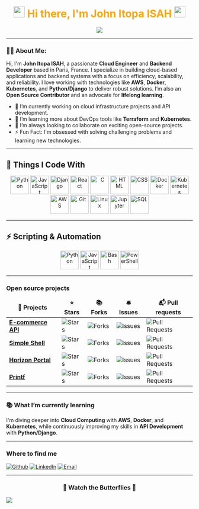 <h1 align="center">
  <img src="https://emojis.slackmojis.com/emojis/images/1531849430/4246/blob-sunglasses.gif?1531849430" width="30"/> 
  <span style="color:orange">Hi there, I'm John Itopa ISAH</span>
  <img src="https://emojis.slackmojis.com/emojis/images/1531849430/4246/blob-sunglasses.gif?1531849430" width="30"/>
</h1>

<p align="center">
  <img src="https://readme-typing-svg.herokuapp.com?color=00FF00&width=400&lines=Cloud+Engineer;Backend+Developer;Open+Source+Contributor;Lifelong+Learner;Tech+Enthusiast;Creative+Problem+Solver" />
</p>

---

### 👨‍💻 About Me:
Hi, I'm **John Itopa ISAH**, a passionate **Cloud Engineer** and **Backend Developer** based in Paris, France. I specialize in building cloud-based applications and backend systems with a focus on efficiency, scalability, and reliability. I love working with technologies like **AWS**, **Docker**, **Kubernetes**, and **Python/Django** to deliver robust solutions. I’m also an **Open Source Contributor** and an advocate for **lifelong learning**.

- 🔭 I’m currently working on cloud infrastructure projects and API development.
- 🌱 I’m learning more about DevOps tools like **Terraform** and **Kubernetes**.
- 🤝 I’m always looking to collaborate on exciting open-source projects.
- ⚡ Fun Fact: I'm obsessed with solving challenging problems and learning new technologies.

---

<h2>🚀 Things I Code With</h2>

<p align="center">
  <!-- Python -->
  <img alt="Python" src="https://cdn.jsdelivr.net/gh/devicons/devicon/icons/python/python-original.svg" width="50" height="50"/>
   <!-- JavaScript -->
  <img alt="JavaScript" src="https://cdn.jsdelivr.net/gh/devicons/devicon/icons/javascript/javascript-original.svg" width="50" height="50" />
  <!-- Django -->
  <img alt="Django" src="https://cdn.jsdelivr.net/gh/devicons/devicon/icons/django/django-plain.svg" width="50" height="50" />
  <!-- React -->
  <img alt="React" src="https://cdn.jsdelivr.net/gh/devicons/devicon/icons/react/react-original.svg" width="50" height="50" />
  <!-- C -->
  <img alt="C" src="https://cdn.jsdelivr.net/gh/devicons/devicon/icons/c/c-original.svg" width="50" height="50" />
  <!-- HTML -->
  <img alt="HTML" src="https://cdn.jsdelivr.net/gh/devicons/devicon/icons/html5/html5-original.svg" width="50" height="50" />
  <!-- CSS -->
  <img alt="CSS" src="https://cdn.jsdelivr.net/gh/devicons/devicon/icons/css3/css3-original.svg" width="50" height="50" />
  <!-- Docker -->
  <img alt="Docker" src="https://cdn.jsdelivr.net/gh/devicons/devicon/icons/docker/docker-original.svg" width="50" height="50" />
  <!-- Kubernetes -->
  <img alt="Kubernetes" src="https://cdn.jsdelivr.net/gh/devicons/devicon/icons/kubernetes/kubernetes-plain.svg" width="50" height="50" />
  <!-- AWS -->
  <img alt="AWS" src="https://cdn.jsdelivr.net/gh/devicons/devicon/icons/amazonwebservices/amazonwebservices-original-wordmark.svg" width="50" height="50" />
  <!-- Git -->
  <img alt="Git" src="https://cdn.jsdelivr.net/gh/devicons/devicon/icons/git/git-original.svg" width="50" height="50" />
  <!-- Linux -->
  <img alt="Linux" src="https://cdn.jsdelivr.net/gh/devicons/devicon/icons/linux/linux-original.svg" width="50" height="50" />
  <!-- Jupyter -->
  <img alt="Jupyter" src="https://cdn.jsdelivr.net/gh/devicons/devicon/icons/jupyter/jupyter-original.svg" width="50" height="50" />
  <!-- SQL -->
  <img alt="SQL" src="https://cdn.jsdelivr.net/gh/devicons/devicon/icons/mysql/mysql-original.svg" width="50" height="50" />
  
</p>

---

<h2>⚡ Scripting & Automation</h2>
<p align="center">
  <!-- Python Scripting -->
  <img alt="Python" src="https://cdn.jsdelivr.net/gh/devicons/devicon/icons/python/python-original.svg" width="50" height="50" />
  <!-- JavaScript -->
  <img alt="JavaScript" src="https://cdn.jsdelivr.net/gh/devicons/devicon/icons/javascript/javascript-original.svg" width="50" height="50" />
  <!-- Bash -->
  <img alt="Bash" src="https://cdn.jsdelivr.net/gh/devicons/devicon/icons/bash/bash-original.svg" width="50" height="50" />
  <!-- PowerShell -->
  <img alt="PowerShell" src="https://cdn.jsdelivr.net/gh/devicons/devicon/icons/powershell/powershell-original.svg" width="50" height="50"/>
  
</p>

---

<h3>Open source projects</h3>
<table>
  <thead align="center">
    <tr border: none;>
      <td><b>🎁 Projects</b></td>
      <td><b>⭐ Stars</b></td>
      <td><b>📚 Forks</b></td>
      <td><b>🛎 Issues</b></td>
      <td><b>📬 Pull requests</b></td>
    </tr>
  </thead>
  <tbody>
    <tr>
      <td><a href="https://github.com/johnitopaisah/E-commerce-API"><b>E-commerce API</b></a></td>
      <td><img alt="Stars" src="https://img.shields.io/github/stars/johnitopaisah/E-commerce-API?style=flat-square&labelColor=343b41"/></td>
      <td><img alt="Forks" src="https://img.shields.io/github/forks/johnitopaisah/E-commerce-API?style=flat-square&labelColor=343b41"/></td>
      <td><img alt="Issues" src="https://img.shields.io/github/issues/johnitopaisah/E-commerce-API?style=flat-square&labelColor=343b41"/></td>
      <td><img alt="Pull Requests" src="https://img.shields.io/github/issues-pr/johnitopaisah/E-commerce-API?style=flat-square&labelColor=343b41"/></td>
    </tr>
    <tr>
      <td><a href="https://github.com/johnitopaisah/simple_shell1"><b>Simple Shell</b></a></td>
      <td><img alt="Stars" src="https://img.shields.io/github/stars/johnitopaisah/simple_shell1?style=flat-square&labelColor=343b41"/></td>
      <td><img alt="Forks" src="https://img.shields.io/github/forks/johnitopaisah/simple_shell1?style=flat-square&labelColor=343b41"/></td>
      <td><img alt="Issues" src="https://img.shields.io/github/issues/johnitopaisah/simple_shell1?style=flat-square&labelColor=343b41"/></td>
      <td><img alt="Pull Requests" src="https://img.shields.io/github/issues-pr/johnitopaisah/simple_shell1?style=flat-square&labelColor=343b41"/></td>
    </tr>
    <tr>
      <td><a href="https://github.com/johnitopaisah/horizonportal_project"><b>Horizon Portal</b></a></td>
      <td><img alt="Stars" src="https://img.shields.io/github/stars/johnitopaisah/horizonportal_project?style=flat-square&labelColor=343b41"/></td>
      <td><img alt="Forks" src="https://img.shields.io/github/forks/johnitopaisah/horizonportal_project?style=flat-square&labelColor=343b41"/></td>
      <td><img alt="Issues" src="https://img.shields.io/github/issues/johnitopaisah/horizonportal_project?style=flat-square&labelColor=343b41"/></td>
      <td><img alt="Pull Requests" src="https://img.shields.io/github/issues-pr/johnitopaisah/horizonportal_project?style=flat-square&labelColor=343b41"/></td>
    </tr>
    <tr>
      <td><a href="https://github.com/johnitopaisah/printf"><b>Printf</b></a></td>
      <td><img alt="Stars" src="https://img.shields.io/github/stars/johnitopaisah/printf?style=flat-square&labelColor=343b41"/></td>
      <td><img alt="Forks" src="https://img.shields.io/github/forks/johnitopaisah/printf?style=flat-square&labelColor=343b41"/></td>
      <td><img alt="Issues" src="https://img.shields.io/github/issues/johnitopaisah/printf?style=flat-square&labelColor=343b41"/></td>
      <td><img alt="Pull Requests" src="https://img.shields.io/github/issues-pr/johnitopaisah/printf?style=flat-square&labelColor=343b41"/></td>
    </tr>
  </tbody>
</table>

---

<h3>📚 What I’m currently learning</h3>
<p>I'm diving deeper into <b>Cloud Computing</b> with <b>AWS</b>, <b>Docker</b>, and <b>Kubernetes</b>, while continuously improving my skills in <b>API Development</b> with <b>Python/Django</b>.</p>

---

<h3>Where to find me</h3>
<p><a href="https://github.com/johnitopaisah" target="_blank"><img alt="Github" src="https://img.shields.io/badge/GitHub-%2312100E.svg?&style=for-the-badge&logo=Github&logoColor=white" /></a> <a href="https://www.linkedin.com/in/johnitopaisah" target="_blank"><img alt="LinkedIn" src="https://img.shields.io/badge/linkedin-%230077B5.svg?&style=for-the-badge&logo=linkedin&logoColor=white" /></a> <a href="mailto:john-itopa.isah@eleve.isep.fr"><img alt="Email" src="https://img.shields.io/badge/Email-D14836?style=for-the-badge&logo=gmail&logoColor=white" /></a></p>

---

<h3 align="center">🦋 Watch the Butterflies 🦋</h3>
<p>
  <img src="https://github.com/johnitopaisah/johnitopaisah/blob/output/github-contribution-grid-snake.gif"/>
</p>

